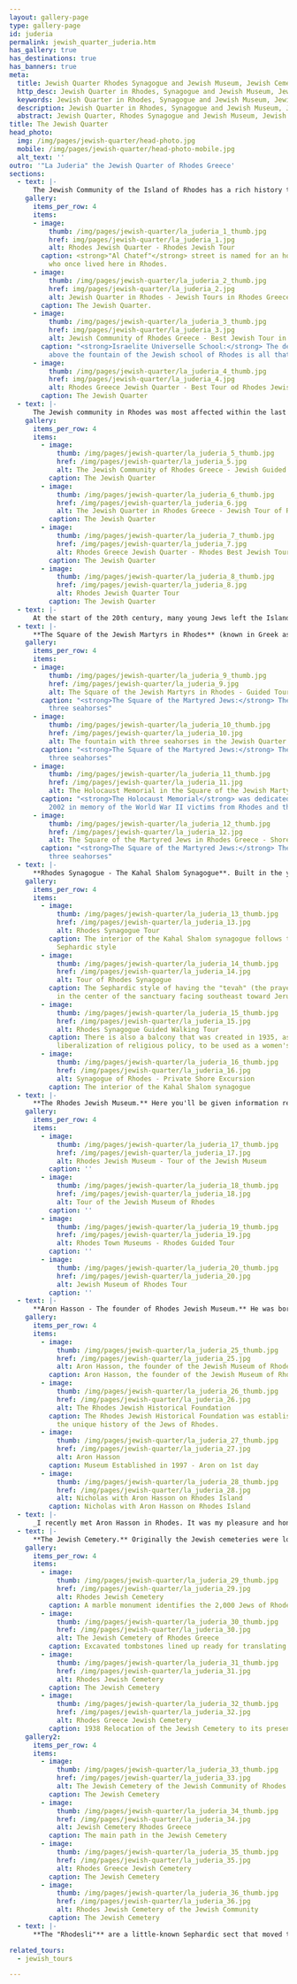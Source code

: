 ```yaml
---
layout: gallery-page
type: gallery-page
id: juderia
permalink: jewish_quarter_juderia.htm
has_gallery: true
has_destinations: true
has_banners: true
meta:
  title: Jewish Quarter Rhodes Synagogue and Jewish Museum, Jewish Cemetery Rhodes Greece
  http_desc: Jewish Quarter in Rhodes, Synagogue and Jewish Museum, Jewish Cemetery Rhodes Greece, square of the Jewish martyrs in Rhodes, the Jewish Community of Rhodes
  keywords: Jewish Quarter in Rhodes, Synagogue and Jewish Museum, Jewish Cemetery Rhodes Greece, square of the Jewish martyrs in Rhodes, the Jewish Community of Rhodes
  description: Jewish Quarter in Rhodes, Synagogue and Jewish Museum, Jewish Cemetery Rhodes Greece, square of the Jewish martyrs in Rhodes, the Jewish Community of Rhodes
  abstract: Jewish Quarter, Rhodes Synagogue and Jewish Museum, Jewish Cemetery Rhodes Greece
title: The Jewish Quarter
head_photo:
  img: /img/pages/jewish-quarter/head-photo.jpg
  mobile: /img/pages/jewish-quarter/head-photo-mobile.jpg
  alt_text: ''
outro: '"La Juderia" the Jewish Quarter of Rhodes Greece'
sections:
  - text: |-
      The Jewish Community of the Island of Rhodes has a rich history that dates back to the second century BC, with the earliest reference to it appearing in the book of Maccabees. Other references to the Jewish presence in the Island are found in the writings of the Jewish historian Josephus Flavius. The Jews of Rhodes like the other Jews living in Greece and in its Islands spoke Greek and conducted the religious services in Greek, following the Romaniote rite, which is distinct from Sephardi, Ashkenaz, and Italian rites.
    gallery:
      items_per_row: 4
      items:
      - image:
          thumb: /img/pages/jewish-quarter/la_juderia_1_thumb.jpg
          href: img/pages/jewish-quarter/la_juderia_1.jpg
          alt: Rhodes Jewish Quarter - Rhodes Jewish Tour
        caption: <strong>"Al Chatef"</strong> street is named for an honored family
          who once lived here in Rhodes.
      - image:
          thumb: /img/pages/jewish-quarter/la_juderia_2_thumb.jpg
          href: img/pages/jewish-quarter/la_juderia_2.jpg
          alt: Jewish Quarter in Rhodes - Jewish Tours in Rhodes Greece
        caption: The Jewish Quarter.
      - image:
          thumb: /img/pages/jewish-quarter/la_juderia_3_thumb.jpg
          href: img/pages/jewish-quarter/la_juderia_3.jpg
          alt: Jewish Community of Rhodes Greece - Best Jewish Tour in Rhodes
        caption: "<strong>Israelite Universelle School:</strong> The dedication plaque
          above the fountain of the Jewish school of Rhodes is all that exists today."
      - image:
          thumb: /img/pages/jewish-quarter/la_juderia_4_thumb.jpg
          href: img/pages/jewish-quarter/la_juderia_4.jpg
          alt: Rhodes Greece Jewish Quarter - Best Tour od Rhodes Jewish Quarter
        caption: The Jewish Quarter
  - text: |-
      The Jewish community in Rhodes was most affected within the last 500 years by the influx of Jews from Spain, who fled at the time of the Spanish Inquisition. Their descendants are referred to as Sephardic Jews, derived from "Sepharad", the Hebrew word for Spain. These Jews brought with them their culture, their customs and traditions, one amongst the cultural aspects was linguistic, the language they spoke was Espanyol, as they called it, also referred to as a Ladino and "Judeo-Spanish". The Jewish Quarter of the mediaeval town was affectionately known as **"La Juderia"**. 
    gallery:
      items_per_row: 4
      items:
        - image:
            thumb: /img/pages/jewish-quarter/la_juderia_5_thumb.jpg
            href: /img/pages/jewish-quarter/la_juderia_5.jpg
            alt: The Jewish Community of Rhodes Greece - Jewish Guided Walking Tour
          caption: The Jewish Quarter
        - image:
            thumb: /img/pages/jewish-quarter/la_juderia_6_thumb.jpg
            href: /img/pages/jewish-quarter/la_juderia_6.jpg
            alt: The Jewish Quarter in Rhodes Greece - Jewish Tour of Rhodes Greece
          caption: The Jewish Quarter
        - image:
            thumb: /img/pages/jewish-quarter/la_juderia_7_thumb.jpg
            href: /img/pages/jewish-quarter/la_juderia_7.jpg
            alt: Rhodes Greece Jewish Quarter - Rhodes Best Jewish Tours
          caption: The Jewish Quarter
        - image:
            thumb: /img/pages/jewish-quarter/la_juderia_8_thumb.jpg
            href: /img/pages/jewish-quarter/la_juderia_8.jpg
            alt: Rhodes Jewish Quarter Tour
          caption: The Jewish Quarter   
  - text: |-
      At the start of the 20th century, many young Jews left the Island in search of higher economic opportunities in America and in Africa. In the early 1920s the community had reached its peak population of 4.500 souls. In 1943 Rhodes was taken by the Germans, and on July 23 of the subsequent year, 1673 members of the Jewish community were arrested and deported to the Auschwitz extermination camp, where most of them were slaughtered. Only 151 survived. In 1947 the Island was ceded to Greece. Today there are not many of Jews living in Rhodes.
  - text: |-
      **The Square of the Jewish Martyrs in Rhodes** (known in Greek as Evreon Martyron) is found within the heart of the previous Jewish Quarter. The Square was originally a region of Jewish homes and little shops. However, the area was bombed during World War II, and in its place was established a tiny little park and square. The present fountain ornamented with three seahorses replaced a previous fountain that was destroyed during WWII. The Holocaust Memorial was dedicated on June 23, 2002, in memory of the World War II victims from the islands of Rhodes and Cos.
    gallery:
      items_per_row: 4
      items:
      - image:
          thumb: /img/pages/jewish-quarter/la_juderia_9_thumb.jpg
          href: /img/pages/jewish-quarter/la_juderia_9.jpg
          alt: The Square of the Jewish Martyrs in Rhodes - Guided Tour of Rhodes Town
        caption: "<strong>The Square of the Martyred Jews:</strong> The fountain with
          three seahorses"
      - image:
          thumb: /img/pages/jewish-quarter/la_juderia_10_thumb.jpg
          href: /img/pages/jewish-quarter/la_juderia_10.jpg
          alt: The fountain with three seahorses in the Jewish Quarter - Walking Tour of Rhodes Town
        caption: "<strong>The Square of the Martyred Jews:</strong> The fountain with
          three seahorses"
      - image:
          thumb: /img/pages/jewish-quarter/la_juderia_11_thumb.jpg
          href: /img/pages/jewish-quarter/la_juderia_11.jpg
          alt: The Holocaust Memorial in the Square of the Jewish Martyrs - Private Tour in Rhodes Town
        caption: "<strong>The Holocaust Memorial</strong> was dedicated on June 23,
          2002 in memory of the World War II victims from Rhodes and the island of Cos."
      - image:
          thumb: /img/pages/jewish-quarter/la_juderia_12_thumb.jpg
          href: /img/pages/jewish-quarter/la_juderia_12.jpg
          alt: The Square of the Martyred Jews in Rhodes Greece - Shore Excursion in Rhodes Town
        caption: "<strong>The Square of the Martyred Jews:</strong> The fountain with
          three seahorses"
  - text: |-
      **Rhodes Synagogue - The Kahal Shalom Synagogue**. Built in the year 1577, the Kahal Shalom is the oldest synagogue in Greece and the sole remaining Jewish synagogue on Rhodes still actively holding services. the complete name of the building is Kahal Kadosh Shalom (Holy Congregation of Peace). The inside of the Kahal Shalom Synagogue follows the standard Sephardic type of having the "tevah" (the prayer reading table) within the center of the sanctuary facing southeast toward Jerusalem. As a result of a liberalization of religious policy, in 1935 a balcony was created to be used as a women's prayer area. Before that point the ladies sat within the rooms adjacent to the south wall of the synagogue that viewed the sanctuary through curtained openings. Those rooms are converted into the Jewish Museum of Rhodes.
    gallery:
      items_per_row: 4
      items:
        - image:
            thumb: /img/pages/jewish-quarter/la_juderia_13_thumb.jpg
            href: /img/pages/jewish-quarter/la_juderia_13.jpg
            alt: Rhodes Synagogue Tour
          caption: The interior of the Kahal Shalom synagogue follows the traditional
            Sephardic style
        - image:
            thumb: /img/pages/jewish-quarter/la_juderia_14_thumb.jpg
            href: /img/pages/jewish-quarter/la_juderia_14.jpg
            alt: Tour of Rhodes Synagogue
          caption: The Sephardic style of having the "tevah" (the prayer reading table)
            in the center of the sanctuary facing southeast toward Jerusalem.
        - image:
            thumb: /img/pages/jewish-quarter/la_juderia_15_thumb.jpg
            href: /img/pages/jewish-quarter/la_juderia_15.jpg
            alt: Rhodes Synagogue Guided Walking Tour
          caption: There is also a balcony that was created in 1935, as a result of a
            liberalization of religious policy, to be used as a women's prayer area.
        - image:
            thumb: /img/pages/jewish-quarter/la_juderia_16_thumb.jpg
            href: /img/pages/jewish-quarter/la_juderia_16.jpg
            alt: Synagogue of Rhodes - Private Shore Excursion
          caption: The interior of the Kahal Shalom synagogue
  - text: |-
      **The Rhodes Jewish Museum.** Here you'll be given information regarding the historical exhibition, created by Aron Hasson, which is found in the rooms formerly used as the women's prayer rooms at the "Kahal Shalom" synagogue. it's home to a memorial of the once big Jewish community in Rhodes, displaying many photos and memorial plaques.          
    gallery:
      items_per_row: 4
      items:
        - image:
            thumb: /img/pages/jewish-quarter/la_juderia_17_thumb.jpg
            href: /img/pages/jewish-quarter/la_juderia_17.jpg
            alt: Rhodes Jewish Museum - Tour of the Jewish Museum 
          caption: ''
        - image:
            thumb: /img/pages/jewish-quarter/la_juderia_18_thumb.jpg
            href: /img/pages/jewish-quarter/la_juderia_18.jpg
            alt: Tour of the Jewish Museum of Rhodes
          caption: ''
        - image:
            thumb: /img/pages/jewish-quarter/la_juderia_19_thumb.jpg
            href: /img/pages/jewish-quarter/la_juderia_19.jpg
            alt: Rhodes Town Museums - Rhodes Guided Tour
          caption: ''
        - image:
            thumb: /img/pages/jewish-quarter/la_juderia_20_thumb.jpg
            href: /img/pages/jewish-quarter/la_juderia_20.jpg
            alt: Jewish Museum of Rhodes Tour
          caption: ''
  - text: |-
      **Aron Hasson - The founder of Rhodes Jewish Museum.** He was born in Los Angeles and he is a 3rd generation “Rhodesli”. He is an attorney in L.A. where he has been practicing immigration law since 1980. He was inspired to go to the island of Rhodes in 1975 by stories told to him by his grandparents. Its special charm and history fascinated him. Several years later, in 1995, he came back to Rhodes together with his family for his children to find out  of their family heritage. It was during that visit that he noticed the requirement of advancing the general public awareness and appreciation of its unique history unfortunately devastated by the Holocaust.
    gallery:
      items_per_row: 4
      items:
        - image: 
            thumb: /img/pages/jewish-quarter/la_juderia_25_thumb.jpg
            href: /img/pages/jewish-quarter/la_juderia_25.jpg
            alt: Aron Hasson, the founder of the Jewish Museum of Rhodes
          caption: Aron Hasson, the founder of the Jewish Museum of Rhodes
        - image: 
            thumb: /img/pages/jewish-quarter/la_juderia_26_thumb.jpg
            href: /img/pages/jewish-quarter/la_juderia_26.jpg
            alt: The Rhodes Jewish Historical Foundation
          caption: The Rhodes Jewish Historical Foundation was established to preserve
            the unique history of the Jews of Rhodes.
        - image: 
            thumb: /img/pages/jewish-quarter/la_juderia_27_thumb.jpg
            href: /img/pages/jewish-quarter/la_juderia_27.jpg
            alt: Aron Hasson
          caption: Museum Established in 1997 - Aron on 1st day
        - image: 
            thumb: /img/pages/jewish-quarter/la_juderia_28_thumb.jpg
            href: /img/pages/jewish-quarter/la_juderia_28.jpg
            alt: Nicholas with Aron Hasson on Rhodes Island
          caption: Nicholas with Aron Hasson on Rhodes Island
  - text: |-
      _I recently met Aron Hasson in Rhodes. It was my pleasure and honor to meet the person who spearheaded the movement to preserve the vital history of the Jews of Rhodes. I respect those trying to keep alive Rhodian history. In 1997, Hasson founded the Rhodes Jewish Historical Foundation, a non-profit organization established to preserve the unique history and cultural background of the Jews of Rhodes, and to function as a link between the past, present and future generations of “Rhodeslis” around the world._
  - text: |-
      **The Jewish Cemetery.** Originally the Jewish cemeteries were located inside the Old City of Rhodes. In the 1930s, the Italian government forced the relocation of the cemeteries from the Juderia to an area outside the Old City walls and into its present location in the new city . The Jewish Cemetery is one of the best preserved in Europe and contains tombstones from the 1500s to the present. It is located outside the Old City of Rhodes along the main road towards Kalitheas and Faliraki. Excavations of additional tombstones are continuing. During the last five years over 300 burial stones have been uncovered.
    gallery:
      items_per_row: 4
      items:
        - image:
            thumb: /img/pages/jewish-quarter/la_juderia_29_thumb.jpg
            href: /img/pages/jewish-quarter/la_juderia_29.jpg
            alt: Rhodes Jewish Cemetery
          caption: A marble monument identifies the 2,000 Jews of Rhodes and Kos killed during the Holocaust
        - image:
            thumb: /img/pages/jewish-quarter/la_juderia_30_thumb.jpg
            href: /img/pages/jewish-quarter/la_juderia_30.jpg
            alt: The Jewish Cemetery of Rhodes Greece
          caption: Excavated tombstones lined up ready for translating and viewing in the Jewish Cemetery
        - image:
            thumb: /img/pages/jewish-quarter/la_juderia_31_thumb.jpg
            href: /img/pages/jewish-quarter/la_juderia_31.jpg
            alt: Rhodes Jewish Cemetery
          caption: The Jewish Cemetery
        - image:
            thumb: /img/pages/jewish-quarter/la_juderia_32_thumb.jpg
            href: /img/pages/jewish-quarter/la_juderia_32.jpg
            alt: Rhodes Greece Jewish Cemetery
          caption: 1938 Relocation of the Jewish Cemetery to its present site
    gallery2:
      items_per_row: 4
      items:
        - image:
            thumb: /img/pages/jewish-quarter/la_juderia_33_thumb.jpg
            href: /img/pages/jewish-quarter/la_juderia_33.jpg
            alt: The Jewish Cemetery of the Jewish Community of Rhodes
          caption: The Jewish Cemetery
        - image:
            thumb: /img/pages/jewish-quarter/la_juderia_34_thumb.jpg
            href: /img/pages/jewish-quarter/la_juderia_34.jpg
            alt: Jewish Cemetery Rhodes Greece
          caption: The main path in the Jewish Cemetery
        - image:
            thumb: /img/pages/jewish-quarter/la_juderia_35_thumb.jpg
            href: /img/pages/jewish-quarter/la_juderia_35.jpg
            alt: Rhodes Greece Jewish Cemetery
          caption: The Jewish Cemetery
        - image:
            thumb: /img/pages/jewish-quarter/la_juderia_36_thumb.jpg
            href: /img/pages/jewish-quarter/la_juderia_36.jpg
            alt: Rhodes Jewish Cemetery of the Jewish Community
          caption: The Jewish Cemetery
  - text: |-
      **The "Rhodesli"** are a little-known Sephardic sect that moved to the Mediterranean island of Rhodes in 1492 following their expulsion from Spain and Portugal. They lived on Rhodes until WW2. Their culture, which is began in 800 B.C. survives as a little émigré community in Los Angeles. Their complex ethnic and spiritual heritage is exclusive in the world today. The Rhodesli are Jews who speak an uncommon medieval Spanish dialect (Ladino) and detect traditions derived from Turkish, Moorish, Spanish, and Jewish sources that remain mostly unchanged from centuries past.

related_tours:
  - jewish_tours

---
```

